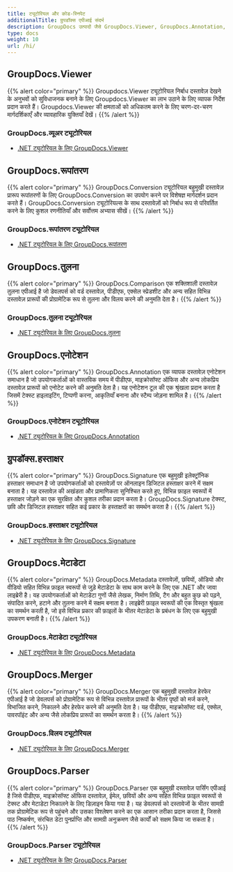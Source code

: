 ```yaml
---
title: ट्यूटोरियल और कोड-स्निपेट
additionalTitle: ग्रुपडॉक्स एपीआई संदर्भ
description: GroupDocs उत्पादों जैसे GroupDocs.Viewer, GroupDocs.Annotation, GroupDocs.Conversion, और अन्य उत्पादों के ट्यूटोरियल और कोड-स्निपेट।
type: docs
weight: 10
url: /hi/
---
```


## GroupDocs.Viewer
{{% alert color="primary" %}}
Groupdocs.Viewer ट्यूटोरियल निर्बाध दस्तावेज़ देखने के अनुभवों को सुविधाजनक बनाने के लिए Groupdocs.Viewer का लाभ उठाने के लिए व्यापक निर्देश प्रदान करते हैं। Groupdocs.Viewer की क्षमताओं को अधिकतम करने के लिए चरण-दर-चरण मार्गदर्शिकाएँ और व्यावहारिक युक्तियाँ देखें।
{{% /alert %}}

### GroupDocs.व्यूअर ट्यूटोरियल
- [.NET ट्यूटोरियल के लिए GroupDocs.Viewer](../viewer/hi/net/)


## GroupDocs.रूपांतरण
{{% alert color="primary" %}}
GroupDocs.Conversion ट्यूटोरियल बहुमुखी दस्तावेज़ प्रारूप रूपांतरणों के लिए GroupDocs.Conversion का उपयोग करने पर विशेषज्ञ मार्गदर्शन प्रदान करते हैं। GroupDocs.Conversion ट्यूटोरियल्स के साथ दस्तावेज़ों को निर्बाध रूप से परिवर्तित करने के लिए कुशल रणनीतियाँ और सर्वोत्तम अभ्यास सीखें।
{{% /alert %}}

### GroupDocs.रूपांतरण ट्यूटोरियल
- [.NET ट्यूटोरियल के लिए GroupDocs.रूपांतरण](../conversion/hi/net/)


## GroupDocs.तुलना
{{% alert color="primary" %}}
GroupDocs.Comparison एक शक्तिशाली दस्तावेज़ तुलना एपीआई है जो डेवलपर्स को वर्ड दस्तावेज़, पीडीएफ, एक्सेल स्प्रेडशीट और अन्य सहित विभिन्न दस्तावेज़ प्रारूपों की प्रोग्रामेटिक रूप से तुलना और विलय करने की अनुमति देता है।
{{% /alert %}}

### GroupDocs.तुलना ट्यूटोरियल
- [.NET ट्यूटोरियल के लिए GroupDocs.तुलना](../comparison/hi/net/)


## GroupDocs.एनोटेशन
{{% alert color="primary" %}}
GroupDocs.Annotation एक व्यापक दस्तावेज़ एनोटेशन समाधान है जो उपयोगकर्ताओं को वास्तविक समय में पीडीएफ, माइक्रोसॉफ्ट ऑफिस और अन्य लोकप्रिय दस्तावेज़ प्रारूपों को एनोटेट करने की अनुमति देता है। यह एनोटेशन टूल की एक श्रृंखला प्रदान करता है जिसमें टेक्स्ट हाइलाइटिंग, टिप्पणी करना, आकृतियाँ बनाना और स्टैम्प जोड़ना शामिल है।
{{% /alert %}}

### GroupDocs.एनोटेशन ट्यूटोरियल
- [.NET ट्यूटोरियल के लिए GroupDocs.Annotation](../annotation/hi/net/)


## ग्रुपडॉक्स.हस्ताक्षर
{{% alert color="primary" %}}
GroupDocs.Signature एक बहुमुखी इलेक्ट्रॉनिक हस्ताक्षर समाधान है जो उपयोगकर्ताओं को दस्तावेज़ों पर ऑनलाइन डिजिटल हस्ताक्षर करने में सक्षम बनाता है। यह दस्तावेज़ की अखंडता और प्रामाणिकता सुनिश्चित करते हुए, विभिन्न फ़ाइल स्वरूपों में हस्ताक्षर जोड़ने का एक सुरक्षित और कुशल तरीका प्रदान करता है। GroupDocs.Signature टेक्स्ट, छवि और डिजिटल हस्ताक्षर सहित कई प्रकार के हस्ताक्षरों का समर्थन करता है।
{{% /alert %}}

### GroupDocs.हस्ताक्षर ट्यूटोरियल
- [.NET ट्यूटोरियल के लिए GroupDocs.Signature](../signature/hi/net/)


## GroupDocs.मेटाडेटा
{{% alert color="primary" %}}
GroupDocs.Metadata दस्तावेज़ों, छवियों, ऑडियो और वीडियो सहित विभिन्न फ़ाइल स्वरूपों से जुड़े मेटाडेटा के साथ काम करने के लिए एक .NET और जावा लाइब्रेरी है। यह उपयोगकर्ताओं को मेटाडेटा गुणों जैसे लेखक, निर्माण तिथि, टैग और बहुत कुछ को पढ़ने, संपादित करने, हटाने और तुलना करने में सक्षम बनाता है। लाइब्रेरी फ़ाइल स्वरूपों की एक विस्तृत श्रृंखला का समर्थन करती है, जो इसे विभिन्न प्रकार की फ़ाइलों के भीतर मेटाडेटा के प्रबंधन के लिए एक बहुमुखी उपकरण बनाती है।
{{% /alert %}}

### GroupDocs.मेटाडेटा ट्यूटोरियल
- [.NET ट्यूटोरियल के लिए GroupDocs.Metadata](../metadata/hi/net/)


## GroupDocs.Merger
{{% alert color="primary" %}}
GroupDocs.Merger एक बहुमुखी दस्तावेज़ हेरफेर एपीआई है जो डेवलपर्स को प्रोग्रामेटिक रूप से विभिन्न दस्तावेज़ प्रारूपों के भीतर पृष्ठों को मर्ज करने, विभाजित करने, निकालने और हेरफेर करने की अनुमति देता है। यह पीडीएफ, माइक्रोसॉफ्ट वर्ड, एक्सेल, पावरपॉइंट और अन्य जैसे लोकप्रिय प्रारूपों का समर्थन करता है।
{{% /alert %}}

### GroupDocs.विलय ट्यूटोरियल
- [.NET ट्यूटोरियल के लिए GroupDocs.Merger](../merger/hi/net/)


## GroupDocs.Parser
{{% alert color="primary" %}}
GroupDocs.Parser एक बहुमुखी दस्तावेज़ पार्सिंग एपीआई है जिसे पीडीएफ, माइक्रोसॉफ्ट ऑफिस दस्तावेज़, ईमेल, छवियों और अन्य सहित विभिन्न फ़ाइल स्वरूपों से टेक्स्ट और मेटाडेटा निकालने के लिए डिज़ाइन किया गया है। यह डेवलपर्स को दस्तावेजों के भीतर सामग्री तक प्रोग्रामेटिक रूप से पहुंचने और उसका विश्लेषण करने का एक आसान तरीका प्रदान करता है, जिससे पाठ निष्कर्षण, संरचित डेटा पुनर्प्राप्ति और सामग्री अनुक्रमण जैसे कार्यों को सक्षम किया जा सकता है।
{{% /alert %}}

### GroupDocs.Parser ट्यूटोरियल
- [.NET ट्यूटोरियल के लिए GroupDocs.Parser](../parser/hi/net/)